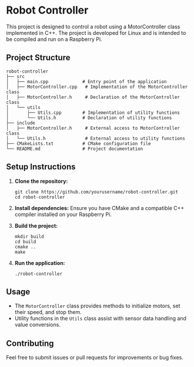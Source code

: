 # Robot Controller

This project is designed to control a robot using a MotorController class implemented in C++. The project is developed for Linux and is intended to be compiled and run on a Raspberry Pi.

## Project Structure

```
robot-controller
├── src
│   ├── main.cpp             # Entry point of the application
│   ├── MotorController.cpp   # Implementation of the MotorController class
│   ├── MotorController.h     # Declaration of the MotorController class
│   └── utils
│       ├── Utils.cpp        # Implementation of utility functions
│       └── Utils.h          # Declaration of utility functions
├── include
│   ├── MotorController.h     # External access to MotorController class
│   └── Utils.h               # External access to utility functions
├── CMakeLists.txt           # CMake configuration file
└── README.md                # Project documentation
```

## Setup Instructions

1. **Clone the repository:**
   ```
   git clone https://github.com/yourusername/robot-controller.git
   cd robot-controller
   ```

2. **Install dependencies:**
   Ensure you have CMake and a compatible C++ compiler installed on your Raspberry Pi.

3. **Build the project:**
   ```
   mkdir build
   cd build
   cmake ..
   make
   ```

4. **Run the application:**
   ```
   ./robot-controller
   ```

## Usage

- The `MotorController` class provides methods to initialize motors, set their speed, and stop them.
- Utility functions in the `Utils` class assist with sensor data handling and value conversions.

## Contributing

Feel free to submit issues or pull requests for improvements or bug fixes.